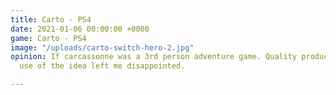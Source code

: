 ```yaml
---
title: Carto - PS4
date: 2021-01-06 00:00:00 +0000
game: Carto - PS4
image: "/uploads/carto-switch-hero-2.jpg"
opinion: If carcassonne was a 3rd person adventure game. Quality production but underwhelming
  use of the idea left me disappointed.

---
```

